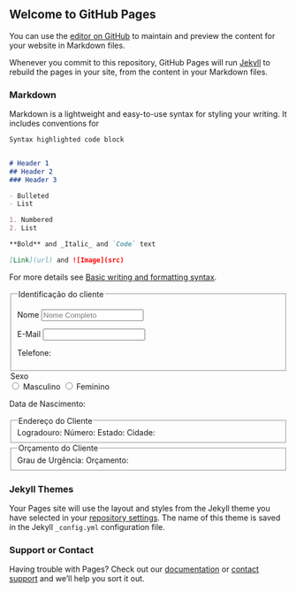 ## Welcome to GitHub Pages

You can use the [editor on GitHub](https://github.com/fireworkaed/firework/edit/main/index.md) to maintain and preview the content for your website in Markdown files.

Whenever you commit to this repository, GitHub Pages will run [Jekyll](https://jekyllrb.com/) to rebuild the pages in your site, from the content in your Markdown files.

### Markdown

Markdown is a lightweight and easy-to-use syntax for styling your writing. It includes conventions for

```markdown
Syntax highlighted code block


# Header 1
## Header 2
### Header 3

- Bulleted
- List

1. Numbered
2. List

**Bold** and _Italic_ and `Code` text

[Link](url) and ![Image](src)
```

For more details see [Basic writing and formatting syntax](https://docs.github.com/en/github/writing-on-github/getting-started-with-writing-and-formatting-on-github/basic-writing-and-formatting-syntax).


<fieldset id="cliente"><legend>Identificação do cliente</legend>
    <p><label for="cNome">Nome</label> <input type="text" name="tNome" id="cNome" size="20" maxlength="30" placeholder="Nome Completo"</p>
    <p><label for="cMail">E-Mail</label> <input type="email" name="tMail" id="cMail" size="20" maxlength="40"/></p>
    <p>Telefone: </p>
</fieldset id="sexo"><legend>Sexo</legend>
        <input type="radio" name="tSexo" id="Cmasc"/> <label for="Cmasc">Masculino</label>
        <input type="radio" name="tSexo" id="Cfem"/> <label for="Cfem">Feminino</label></fieldset>
    <p>Data de Nascimento:</p>
</fieldset>

<fieldset id="endereco"><legend>Endereço do Cliente</legend>
    Logradouro:
    Número:
    Estado:
    Cidade:
</fieldset>

<fieldset id="orçamento"><legend>Orçamento do Cliente</legend>
     Grau de Urgência:
     Orçamento:
</fieldset>


### Jekyll Themes

Your Pages site will use the layout and styles from the Jekyll theme you have selected in your [repository settings](https://github.com/fireworkaed/firework/settings/pages). The name of this theme is saved in the Jekyll `_config.yml` configuration file.

### Support or Contact

Having trouble with Pages? Check out our [documentation](https://docs.github.com/categories/github-pages-basics/) or [contact support](https://support.github.com/contact) and we’ll help you sort it out.
